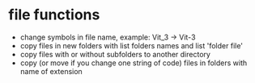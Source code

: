 # file functions

- change symbols in file name, example: Vit_3 -> Vit-3
- copy files in new folders with list folders names and list 'folder file'
- copy files with or without subfolders to another directory
- copy (or move if you change one string of code) files in folders with name of extension
